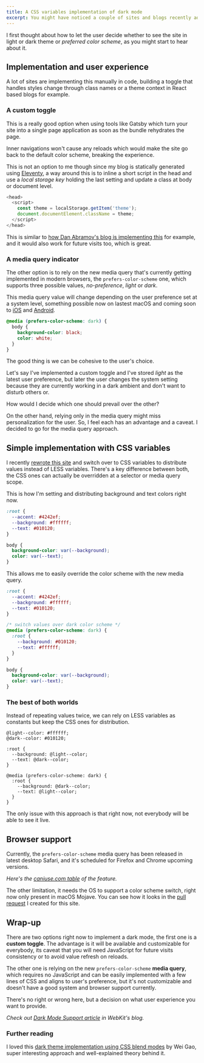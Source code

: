 ```yaml
---
title: A CSS variables implementation of dark mode
excerpt: You might have noticed a couple of sites and blogs recently added a dark mode feature. Before jumping into the dark wagon, I decided to explore options and different approaches for this both, in the technical as in the user experience side.
---
```


I first thought about how to let the user decide whether to see the site in light or dark theme or _preferred color scheme_, as you might start to hear about it.

## Implementation and user experience

A lot of sites are implementing this manually in code, building a toggle that handles styles change through class names or a theme context in React based blogs for example.

### A custom toggle

This is a really good option when using tools like Gatsby which turn your site into a single page application as soon as the bundle rehydrates the page.

Inner navigations won't cause any reloads which would make the site go back to the default color scheme, breaking the experience.

This is not an option to me though since my blog is statically generated using [Eleventy](//11ty.io), a way around this is to inline a short script in the head and use a _local storage key_ holding the last setting and update a class at body or document level.

```js
<head>
  <script>
    const theme = localStorage.getItem('theme');
    document.documentElement.className = theme;
  </script>
</head>
```

This is similar to [how Dan Abramov's blog is implementing this](//github.com/gaearon/overreacted.io/blob/1224fd17cb1fd0d80f123d450ac8eee54c759786/src/html.js#L26) for example, and it would also work for future visits too, which is great.

### A media query indicator

The other option is to rely on the new media query that's currently getting implemented in modern browsers, the `prefers-color-scheme` one, which supports three possible values, _no-preference_, _light_ or _dark_.

This media query value will change depending on the user preference set at a system level, something possible now on lastest macOS and coming soon to [iOS](//www.theverge.com/2019/5/28/18642596/apple-ios-13-dark-mode-reminders-apps-screenshots-leak) and [Android](//www.theverge.com/2019/5/7/18530599/google-android-q-features-hands-on-dark-mode-gestures-accessibility-io-2019).

```css
@media (prefers-color-scheme: dark) {
  body {
    background-color: black;
    color: white;
  }
}
```

The good thing is we can be cohesive to the user's choice.

Let's say I've implemented a custom toggle and I've stored _light_ as the latest user preference, but later the user changes the system setting because they are currently working in a dark ambient and don't want to disturb others or. 

How would I decide which one should prevail over the other?

On the other hand, relying only in the media query might miss personalization for the user. So, I feel each has an advantage and a caveat. I decided to go for the media query approach.

## Simple implementation with CSS variables

I recently [rewrote this site](/2019/05/new-site-who-dis/) and switch over to CSS variables to distribute values instead of LESS variables. There's a key difference between both, the CSS ones can actually be overridden at a selector or media query scope.

This is how I'm setting and distributing background and text colors right now.

```css
:root {
  --accent: #4242ef;
  --background: #ffffff;
  --text: #010120;
}

body {
  background-color: var(--background);
  color: var(--text);
}
```

This allows me to easily override the color scheme with the new media query.

```css
:root {
  --accent: #4242ef;
  --background: #ffffff;
  --text: #010120;
}

/* switch values over dark color scheme */
@media (prefers-color-scheme: dark) {
  :root {
    --background: #010120;
    --text: #ffffff;
  }
}

body {
  background-color: var(--background);
  color: var(--text);
}
```

### The best of both worlds

Instead of repeating values twice, we can rely on LESS variables as constants but keep the CSS ones for distribution.

```less
@light--color: #ffffff;
@dark--color: #010120;

:root {
  --background: @light--color;
  --text: @dark--color;
}

@media (prefers-color-scheme: dark) {
  :root {
    --background: @dark--color;
    --text: @light--color;
  }
}
```

The only issue with this approach is that right now, not everybody will be able to see it live.

## Browser support

Currently, the `prefers-color-scheme` media query has been released in latest desktop Safari, and it's scheduled for Firefox and Chrome upcoming versions.

_Here's the [caniuse.com table](https://caniuse.com/#feat=prefers-color-scheme) of the feature._

The other limitation, it needs the OS to support a color scheme switch, right now only present in macOS Mojave. You can see how it looks in the [pull request](//github.com/jeremenichelli/personal-site/pull/13) I created for this site.

## Wrap-up

There are two options right now to implement a dark mode, the first one is a **custom toggle**. The advantage is it will be available and customizable for everybody, its caveat that you will need JavaScript for future visits consistency or to avoid value refresh on reloads.

The other one is relying on the new `prefers-color-scheme` **media query**, which requires no JavaScript and can be easily implemented with a few lines of CSS and aligns to user's preference, but it's not customizable and doesn't have a good system and browser support currently.

There's no right or wrong here, but a decision on what user experience you want to provide.

_Check out [Dark Mode Support article](//webkit.org/blog/8840/dark-mode-support-in-webkit/) in WebKit's blog._

### Further reading

I loved this [dark theme implementation using CSS blend modes](//dev.wgao19.cc/2019-05-04__sun-moon-blending-mode/) by Wei Gao, super interesting approach and well-explained theory behind it.
